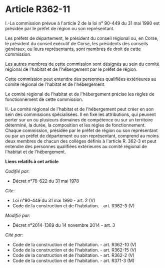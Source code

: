 # Article R362-11

I.-La commission prévue à l'article 2 de la loi n° 90-449 du 31 mai 1990 est présidée par le préfet de région ou son
représentant. 

Les préfets de département, le président du conseil régional ou, en Corse, le président du conseil exécutif de Corse, les
présidents des conseils généraux, ou leurs représentants, sont membres de droit de cette commission. 

Les autres membres de cette commission sont désignés au sein du comité régional de l'habitat et de l'hébergement par le
préfet de région. 

Cette commission peut entendre des personnes qualifiées extérieures au comité régional de l'habitat et de l'hébergement. 

Le comité régional de l'habitat et de l'hébergement précise les règles de fonctionnement de cette commission. 

II.-Le comité régional de l'habitat et de l'hébergement peut créer en son sein des commissions spécialisées. Il en fixe les
attributions, qui peuvent porter sur un ou plusieurs domaines de compétence ou sur un territoire déterminé, la durée, la
composition et les règles de fonctionnement. Chaque commission, présidée par le préfet de région ou son représentant ou par
un préfet de département ou son représentant, comprend au moins deux membres de chacun des collèges définis à l'article R.
362-3 et peut entendre des personnes qualifiées extérieures au comité régional de l'habitat et de l'hébergement.

**Liens relatifs à cet article**

_Codifié par_:

  - Décret n°78-622 du 31 mai 1978

_Cite_:

  - Loi n°90-449 du 31 mai 1990 - art. 2 (V)
  - Code de la construction et de l'habitation. - art. R362-3 (V)

_Modifié par_:

  - Décret n°2014-1369 du 14 novembre 2014 - art. 3

_Cité par_:

  - Code de la construction et de l'habitation. - art. R362-10 (V)
  - Code de la construction et de l'habitation. - art. R362-15 (V)
  - Code de la construction et de l'habitation. - art. R362-2 (V)
  - Code de la construction et de l'habitation. - art. R371-3 (M)

